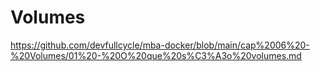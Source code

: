 # Volumes

https://github.com/devfullcycle/mba-docker/blob/main/cap%2006%20-%20Volumes/01%20-%20O%20que%20s%C3%A3o%20volumes.md

